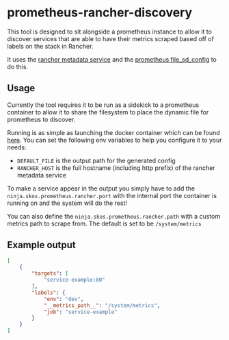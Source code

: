 # prometheus-rancher-discovery

This tool is designed to sit alongside a prometheus instance to allow it to discover services that are able to have their metrics scraped based off of labels on the stack in Rancher.

It uses the [rancher metadata service](https://rancher.com/docs/rancher/v1.6/en/rancher-services/metadata-service/) and the [prometheus file_sd_config](https://prometheus.io/docs/prometheus/latest/configuration/configuration/#file_sd_config) to do this.

## Usage

Currently the tool requires it to be run as a sidekick to a prometheus container to allow it to share the filesystem to place the dynamic file for prometheus to discover.

Running is as simple as launching the docker container which can be found [here](https://hub.docker.com/r/skos/prometheus-rancher-discovery).
You can set the following env variables to help you configure it to your needs:
* `DEFAULT_FILE` is the output path for the generated config
* `RANCHER_HOST` is the full hostname (including http prefix) of the rancher metadata service

To make a service appear in the output you simply have to add the `ninja.skos.prometheus.rancher.port` with the internal port the container is running on and the system will do the rest!

You can also define the `ninja.skos.prometheus.rancher.path` with a custom metrics path to scrape from. The default is set to be `/system/metrics`

## Example output
```json
[
    {
        "targets": [
            "service-example:80"
        ],
        "labels": {
            "env": "dev",
            "__metrics_path__": "/system/metrics",
            "job": "service-example"
        }
    }
]
```
